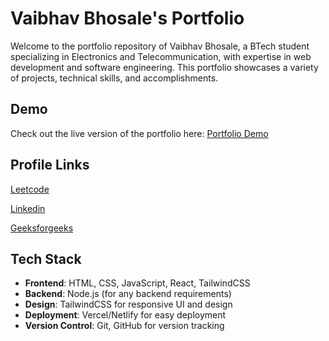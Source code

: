 # Vaibhav Bhosale's Portfolio

Welcome to the portfolio repository of Vaibhav Bhosale, a BTech student specializing in Electronics and Telecommunication, with expertise in web development and software engineering. This portfolio showcases a variety of projects, technical skills, and accomplishments.


## Demo

Check out the live version of the portfolio here:
[Portfolio Demo](https://vaibhavbhosale.vercel.app/)


## Profile Links


[Leetcode](https://leetcode.com/u/vaibhav_bhosale_/)

[Linkedin](https://www.linkedin.com/in/vaibhav-bhosale-0a2b13259/)

[Geeksforgeeks](https://www.geeksforgeeks.org/user/vaibhavbhosale/)



## Tech Stack

- **Frontend**: HTML, CSS, JavaScript, React, TailwindCSS
- **Backend**: Node.js (for any backend requirements)
- **Design**: TailwindCSS for responsive UI and design
- **Deployment**: Vercel/Netlify for easy deployment
- **Version Control**: Git, GitHub for version tracking


